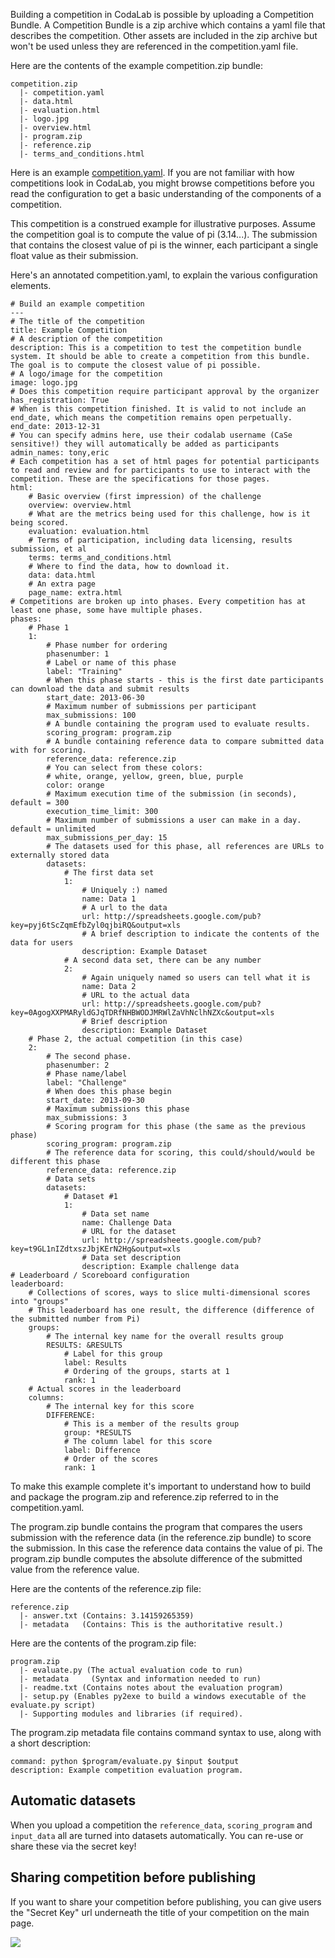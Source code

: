 Building a competition in CodaLab is possible by uploading a Competition Bundle. A Competition Bundle is a zip archive which contains a yaml file that describes the competition. Other assets are included in the zip archive but won't be used unless they are referenced in the competition.yaml file.

Here are the contents of the example competition.zip bundle:
```
competition.zip
  |- competition.yaml
  |- data.html
  |- evaluation.html
  |- logo.jpg
  |- overview.html
  |- program.zip
  |- reference.zip
  |- terms_and_conditions.html
```

Here is an example [competition.yaml](https://github.com/codalab/codalab/blob/master/codalab/scripts/competition_example/competition.yaml). If you are not familiar with how competitions look in CodaLab, you might browse competitions before you read the configuration to get a basic understanding of the components of a competition.

This competition is a construed example for illustrative purposes. Assume the competition goal is to compute the value of pi (3.14...). The submission that contains the closest value of pi is the winner, each participant a single float value as their submission.

Here's an annotated competition.yaml, to explain the various configuration elements.

```
# Build an example competition
---
# The title of the competition
title: Example Competition
# A description of the competition
description: This is a competition to test the competition bundle system. It should be able to create a competition from this bundle. The goal is to compute the closest value of pi possible.
# A logo/image for the competition
image: logo.jpg
# Does this competition require participant approval by the organizer
has_registration: True
# When is this competition finished. It is valid to not include an end_date, which means the competition remains open perpetually.
end_date: 2013-12-31
# You can specify admins here, use their codalab username (CaSe sensitive!) they will automatically be added as participants
admin_names: tony,eric
# Each competition has a set of html pages for potential participants to read and review and for participants to use to interact with the competition. These are the specifications for those pages.
html: 
    # Basic overview (first impression) of the challenge
    overview: overview.html
    # What are the metrics being used for this challenge, how is it being scored.
    evaluation: evaluation.html
    # Terms of participation, including data licensing, results submission, et al
    terms: terms_and_conditions.html
    # Where to find the data, how to download it.
    data: data.html
    # An extra page
    page_name: extra.html
# Competitions are broken up into phases. Every competition has at least one phase, some have multiple phases.
phases:
    # Phase 1
    1:
        # Phase number for ordering
        phasenumber: 1
        # Label or name of this phase
        label: "Training"
        # When this phase starts - this is the first date participants can download the data and submit results
        start_date: 2013-06-30
        # Maximum number of submissions per participant
        max_submissions: 100
        # A bundle containing the program used to evaluate results.
        scoring_program: program.zip
        # A bundle containing reference data to compare submitted data with for scoring.
        reference_data: reference.zip
        # You can select from these colors:
        # white, orange, yellow, green, blue, purple
        color: orange
        # Maximum execution time of the submission (in seconds), default = 300
        execution_time_limit: 300
        # Maximum number of submissions a user can make in a day. default = unlimited
        max_submissions_per_day: 15
        # The datasets used for this phase, all references are URLs to externally stored data
        datasets: 
            # The first data set
            1:
                # Uniquely :) named
                name: Data 1
                # A url to the data
                url: http://spreadsheets.google.com/pub?key=pyj6tScZqmEfbZyl0qjbiRQ&output=xls
                # A brief description to indicate the contents of the data for users
                description: Example Dataset
            # A second data set, there can be any number
            2:
                # Again uniquely named so users can tell what it is
                name: Data 2
                # URL to the actual data
                url: http://spreadsheets.google.com/pub?key=0AgogXXPMARyldGJqTDRfNHBWODJMRWlZaVhNclhNZXc&output=xls 
                # Brief description
                description: Example Dataset
    # Phase 2, the actual competition (in this case)
    2:
        # The second phase.
        phasenumber: 2
        # Phase name/label
        label: "Challenge"
        # When does this phase begin
        start_date: 2013-09-30
        # Maximum submissions this phase
        max_submissions: 3
        # Scoring program for this phase (the same as the previous phase)
        scoring_program: program.zip
        # The reference data for scoring, this could/should/would be different this phase
        reference_data: reference.zip
        # Data sets
        datasets: 
            # Dataset #1
            1:
                # Data set name
                name: Challenge Data
                # URL for the dataset
                url: http://spreadsheets.google.com/pub?key=t9GL1nIZdtxszJbjKErN2Hg&output=xls
                # Data set description
                description: Example challenge data
# Leaderboard / Scoreboard configuration
leaderboard:
    # Collections of scores, ways to slice multi-dimensional scores into "groups"
    # This leaderboard has one result, the difference (difference of the submitted number from Pi)
    groups:
        # The internal key name for the overall results group
        RESULTS: &RESULTS
            # Label for this group
            label: Results
            # Ordering of the groups, starts at 1
            rank: 1
    # Actual scores in the leaderboard
    columns:
        # The internal key for this score
        DIFFERENCE:
            # This is a member of the results group
            group: *RESULTS
            # The column label for this score
            label: Difference
            # Order of the scores
            rank: 1
```

To make this example complete it's important to understand how to build and package the program.zip and reference.zip referred to in the competition.yaml.

The program.zip bundle contains the program that compares the users submission with the reference data (in the reference.zip bundle) to score the submission. In this case the reference data contains the value of pi. The program.zip bundle computes the absolute difference of the submitted value from the reference value.

Here are the contents of the reference.zip file:
```
reference.zip 
  |- answer.txt (Contains: 3.14159265359)
  |- metadata   (Contains: This is the authoritative result.)
```

Here are the contents of the program.zip file:
```
program.zip
  |- evaluate.py (The actual evaluation code to run)
  |- metadata     (Syntax and information needed to run)
  |- readme.txt (Contains notes about the evaluation program)
  |- setup.py (Enables py2exe to build a windows executable of the evaluate.py script)
  |- Supporting modules and libraries (if required).
```

The program.zip metadata file contains command syntax to use, along with a short description:
```
command: python $program/evaluate.py $input $output
description: Example competition evaluation program.
```

## Automatic datasets

When you upload a competition the `reference_data`, `scoring_program` and `input_data` all are turned into datasets automatically. You can re-use or share these via the secret key!

## Sharing competition before publishing

If you want to share your competition before publishing, you can give users the "Secret Key" url underneath the title of your competition on the main page.

![](http://i.imgur.com/UDkkmz1.png)